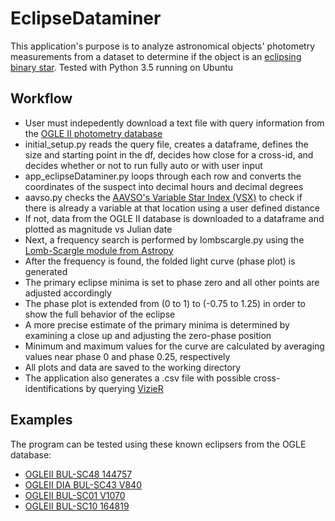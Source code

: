 # EclipseDataminer

This application's purpose is to analyze astronomical objects' photometry measurements from a dataset to determine if the object is an [eclipsing binary star](http://www.physics.sfasu.edu/astro/ebstar/ebstar.html).
Tested with Python 3.5 running on Ubuntu

## Workflow ##
* User must indepedently download a text file with query information from the [OGLE II photometry database](http://ogledb.astrouw.edu.pl/~ogle/photdb/)
* initial_setup.py reads the query file, creates a dataframe, defines the size and starting point in the df, decides how close for a cross-id, and decides whether or not to run fully auto or with user input
* app_eclipseDataminer.py loops through each row and converts the coordinates of the suspect into decimal hours and decimal degrees
* aavso.py checks the [AAVSO's Variable Star Index (VSX)](https://www.aavso.org/vsx/) to check if there is already a variable at that location using a user defined distance
* If not, data from the OGLE II database is downloaded to a dataframe and plotted as magnitude vs Julian date
* Next, a frequency search is performed by lombscargle.py using the [Lomb-Scargle module from Astropy](http://docs.astropy.org/en/stable/stats/lombscargle.html)
* After the frequency is found, the folded light curve (phase plot) is generated
* The primary eclipse minima is set to phase zero and all other points are adjusted accordingly
* The phase plot is extended from (0 to 1) to (-0.75 to 1.25) in order to show the full behavior of the eclipse
* A more precise estimate of the primary minima is determined by examining a close up and adjusting the zero-phase position
* Minimum and maximum values for the curve are calculated by averaging values near phase 0 and phase 0.25, respectively
* All plots and data are saved to the working directory
* The application also generates a .csv file with possible cross-identifications by querying [VizieR](http://vizier.u-strasbg.fr/cgi-bin/VizieR)

## Examples ##

The program can be tested using these known eclipsers from the OGLE database:
* [OGLEII BUL-SC48 144757](https://www.aavso.org/vsx/index.php?view=detail.top&oid=409584)
* [OGLEII DIA BUL-SC43 V840](https://www.aavso.org/vsx/index.php?view=detail.top&oid=409515)
* [OGLEII BUL-SC01 V1070](https://www.aavso.org/vsx/index.php?view=detail.top&oid=356262)
* [OGLEII BUL-SC10 164819](https://www.aavso.org/vsx/index.php?view=detail.top&oid=356102)
